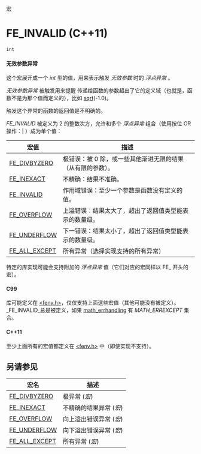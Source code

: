 宏

# FE_INVALID (C++11)

`int`

#### 无效参数异常

这个宏展开成一个 _int_ 型的值，用来表示触发 _无效参数_ 时的 _浮点异常_ 。

_无效参数异常_ 被触发用来提醒 传递给函数的参数超出了它的定义域（也就是，函数不是为那个值而定义的），比如 [sqrt](../cmath/sqrt.md)(-1.0)。

触发这个异常的函数的返回值是不明确的。

_FE_INVALID_ 被定义为 2 的整数次方，允许和多个 _浮点异常_ 组合（使用按位 OR 操作：| ）成为单个值：

宏值                              | 描述
--------------------------------- | --------------------------------------------------------------
[FE_DIVBYZERO](FE_DIVBYZERO.md)   | 极错误：被 0 除，或一些其他渐进无限的结果（从有限的参数）。
[FE_INEXACT](FE_INEXACT.md)       | 不精确：结果不准确。
[FE_INVALID](FE_INVALID.md)       | 作用域错误：至少一个参数是函数没有定义的值。
[FE_OVERFLOW](FE_OVERFLOW.md)     | 上溢错误：结果太大了，超出了返回值类型能表示的数量级。
[FE_UNDERFLOW](FE_UNDERFLOW.md)   | 下一错误：结果太小了，超出了返回值类型能表示的数量级。
[FE_ALL_EXCEPT](FE_ALL_EXCEPT.md) | 所有异常（选择实现支持的所有异常）

特定的库实现可能会支持附加的 _浮点异常_ 值（它们对应的宏同样以 FE_ 开头的宏）。

#### C99

库可能定义在 [&lt;fenv.h&gt;](README.md)，仅仅支持上面这些宏值（其他可能没有被定义）。  
_FE_INVALID_总是被定义，如果 [math_errhandling](../cmath/math_errhandling.md) 有 _MATH_ERREXCEPT_ 集合。

#### C++11

至少上面所有的宏值都定义在 [&lt;fenv.h&gt;](README.md) 中（即使实现不支持）。


## 另请参见

宏名                                | 描述
----------------------------------- | -----------------------
[FE_DIVBYZERO](FE_DIVBYZERO.md)    | 极异常 (_宏_)
[FE_INEXACT](FE_INEXACT.md)        | 不精确的结果异常 (_宏_)
[FE_OVERFLOW](FE_OVERFLOW.md)      | 向上溢出错误异常 (_宏_)
[FE_UNDERFLOW](FE_UNDERFOW.md)     | 向下溢出错误异常 (_宏_)
[FE_ALL_EXCEPT](FE_ALL_EXCEPT.md) | 所有异常 (_宏_)
